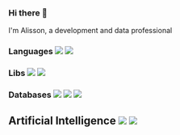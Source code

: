 ### Hi there 👋
 I'm Alisson, a development and data professional 
### Languages <img src="https://img.shields.io/badge/Python-298D46?style=for-the-badge&logo=python&logoColor=white"/> <img src="https://img.shields.io/badge/SQL-2962FF?style=for-the-badge&logo=python&logoColor=white"/>

### Libs <img src= "https://img.shields.io/badge/Pandas-2C2D72?style=for-the-badge&logo=pandas&logoColor=white"/> <img src= "https://img.shields.io/badge/Numpy-777BB4?style=for-the-badge&logo=numpy&logoColor=white"/> <omg src= "https://img.shields.io/badge/SEABORN-%232E87FB.svg?&style=for-the-badge&logo=Seaborn&logoColor=white" />

### Databases <img src= "https://img.shields.io/badge/MySQL-005C84?style=for-the-badge&logo=mysql&logoColor=white" /> <img src= "https://img.shields.io/badge/Oracle-5000ff?style=for-the-badge&logo=oracle&logoColor=green" /> <img src="https://img.shields.io/badge/Oracle-5000ff?style=for-the-badge&logo=oracle&logoColor=green"/> 

## Artificial Intelligence <img src="https://img.shields.io/badge/scikit_learn-F7931E?style=for-the-badge&logo=scikit-learn&logoColor=white"/> <img src= "https://img.shields.io/badge/StatsModel-4285F4?style=for-the-badge&logo=&logoColor=green" />
